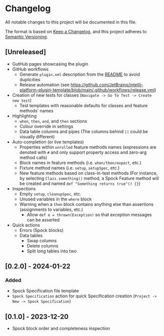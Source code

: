 # Changelog

All notable changes to this project will be documented in this file.

The format is based on [Keep a Changelog](https://keepachangelog.com/en/1.0.0/),
and this project adheres to [Semantic Versioning](https://semver.org/spec/v2.0.0.html).

## [Unreleased]
- GutHub pages showcasing the plugin
- GitHub workflows
  - Generate `plugin.xml` description from the [README](README.md) to avoid duplicities
  - Release automation (see https://github.com/JetBrains/intellij-platform-plugin-template/blob/main/.github/workflows/release.yml) 
- Creation of new tests for classes (`Navigate -> Go To Test -> Create new test`)
  - Test templates with reasonable defaults for classes and feature methods' names
- Highlighting
  - `when`, `then`, `and`, and `then` sections
  - Colour override in settings
  - Data table columns and pipes (The columns behind `||` could be visually different)
- Auto-completion (or live templates)
  - Properties within `unrolled` feature methods names (expressions are denoted with `#` and only support property access and zero-arg method calls)
  - Block names in feature methods (i.e. `when/then/expect`, etc.)
  - Fixture method names (i.e. `setup`, `setupSpec`, etc.)
  - New feature methods based on class-in-test methods (For instance, by selecting `Clazz.something()` method, a Spock Feature method will be created and named `def "Something returns true"() {}`)
- Inspections
  - Empty `setup`, `cleanupSpec`, etc.
  - Unused variables in the `where` block
  - Warning when a `then` block contains anything else than assertions (assignments to variables, etc.)
    - Allow `def e = thrown(Exception)` so that exception messages can be asserted
- Quick actions
  - Errors (Spock blocks)
  - Data tables
      - Swap columns
      - Delete columns
      - Split long tables into two

## [0.2.0] - 2024-01-22
  
### Added
 
- Spock Specification file template
- `Spock Specification` action for quick Specification creation (`Project -> New -> Spock Specification`)

## [0.1.0] - 2023-12-20

- Spock block order and completeness inspection 

